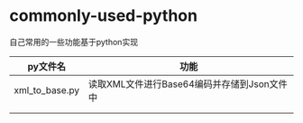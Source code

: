 # commonly-used-python

自己常用的一些功能基于python实现



| py文件名       | 功能                                        |
| -------------- | ------------------------------------------- |
| xml_to_base.py | 读取XML文件进行Base64编码并存储到Json文件中 |
|                |                                             |
|                |                                             |

